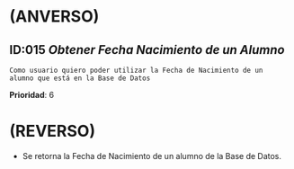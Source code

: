 # (ANVERSO)

## ID:015   *Obtener Fecha Nacimiento de un Alumno*

`Como usuario quiero poder utilizar la Fecha de Nacimiento de un  alumno que está en la Base de Datos`
 
  **Prioridad**: 6
  
# (REVERSO)

* Se retorna la Fecha de Nacimiento de un alumno de la Base de Datos.

